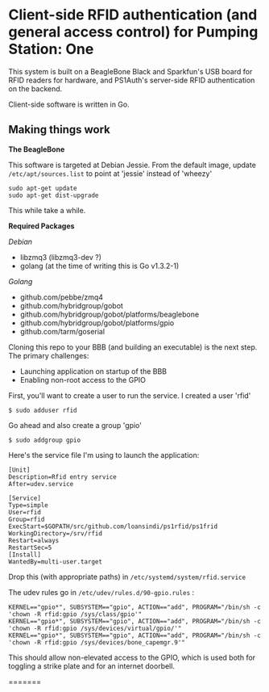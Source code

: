 # Client-side RFID authentication (and general access control) for Pumping Station: One

This system is built on a BeagleBone Black and Sparkfun's USB board for RFID readers for hardware, and PS1Auth's server-side RFID authentication on the backend.

Client-side software is written in Go. 


Making things work
-----
**The BeagleBone**

This software is targeted at Debian Jessie. From the default image, update `/etc/apt/sources.list` to point at 'jessie' instead of 'wheezy'

`sudo apt-get update`  
`sudo apt-get dist-upgrade`

This while take a while.

**Required Packages**

*Debian*
* libzmq3 (libzmq3-dev ?)
* golang (at the time of writing this is Go v1.3.2-1)

*Golang*
* github.com/pebbe/zmq4
* github.com/hybridgroup/gobot
* github.com/hybridgroup/gobot/platforms/beaglebone
* github.com/hybridgroup/gobot/platforms/gpio
* github.com/tarm/goserial

Cloning this repo to your BBB (and building an executable) is the next step. The primary challenges:

* Launching application on startup of the BBB
* Enabling non-root access to the GPIO

First, you'll want to create a user to run the service. I created a user 'rfid' 

`$ sudo adduser rfid`

Go ahead and also create a group 'gpio'

`$ sudo addgroup gpio`

Here's the service file I'm using to launch the application:

```
[Unit]
Description=Rfid entry service
After=udev.service

[Service]
Type=simple
User=rfid
Group=rfid
ExecStart=$GOPATH/src/github.com/loansindi/ps1rfid/ps1frid
WorkingDirectory=/srv/rfid
Restart=always
RestartSec=5
[Install]
WantedBy=multi-user.target
```

Drop this (with appropriate paths) in `/etc/systemd/system/rfid.service`

The udev rules go in `/etc/udev/rules.d/90-gpio.rules` :

```
KERNEL=="gpio*", SUBSYSTEM=="gpio", ACTION=="add", PROGRAM="/bin/sh -c 'chown -R rfid:gpio /sys/class/gpio'"
KERNEL=="gpio*", SUBSYSTEM=="gpio", ACTION=="add", PROGRAM="/bin/sh -c 'chown -R rfid:gpio /sys/devices/virtual/gpio/'"
KERNEL=="gpio*", SUBSYSTEM=="gpio", ACTION=="add", PROGRAM="/bin/sh -c 'chown -R rfid:gpio /sys/devices/bone_capemgr.9'"
```

This should allow non-elevated access to the GPIO, which is used both for toggling a strike plate and for an internet doorbell.


=======
